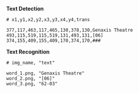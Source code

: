 **Text Detection**

```text
# x1,y1,x2,y2,x3,y3,x4,y4,trans

377,117,463,117,465,130,378,130,Genaxis Theatre
493,115,519,115,519,131,493,131,[06]
374,155,409,155,409,170,374,170,###
```

**Text Recognition**

```text
# img_name, "text"

word_1.png, "Genaxis Theatre"
word_2.png, "[06]"
word_3.png, "62-03"
```
